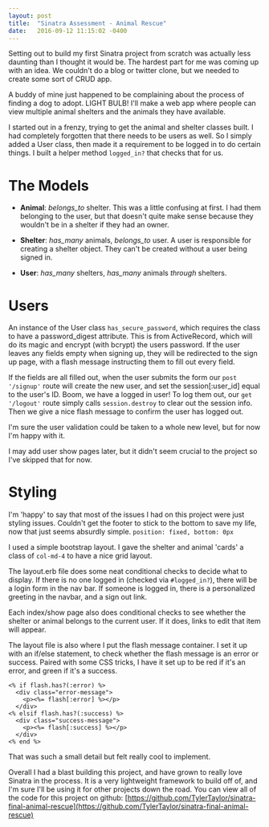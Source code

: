 ```yaml
---
layout: post
title:  "Sinatra Assessment - Animal Rescue"
date:   2016-09-12 11:15:02 -0400
---
```



Setting out to build my first Sinatra project from scratch was actually less daunting than I thought it would be. The hardest part for me was coming up with an idea. We couldn't do a blog or twitter clone, but we needed to create some sort of CRUD app.

A buddy of mine just happened to be complaining about the process of finding a dog to adopt. LIGHT BULB! I'll make a web app where people can view multiple animal shelters and the animals they have available. 

I started out in a frenzy, trying to get the animal and shelter classes built. I had completely forgotten that there needs to be users as well. So I simply added a User class, then made it a requirement to be logged in to do certain things. I built a helper method ```logged_in?``` that checks that for us.

# The Models
- **Animal**: *belongs_to* shelter. This was a little confusing at first. I had them belonging to the user, but that doesn't quite make sense because they wouldn't be in a shelter if they had an owner.

- **Shelter**: *has_many* animals, *belongs_to* user. A user is responsible for creating a shelter object. They can't be created without a user being signed in.

- **User**: *has_many* shelters, *has_many* animals *through* shelters. 

# Users
An instance of the User class ```has_secure_password```, which requires the class to have a password_digest attribute. This is from ActiveRecord, which will do its magic and encrypt (with bcrypt) the users password. If the user leaves any fields empty when signing up, they will be redirected to the sign up page, with a flash message instructing them to fill out every field.

If the fields are all filled out, when the user submits the form our ```post '/signup'``` route will create the new user, and set the session[:user_id] equal to the user's ID. Boom, we have a logged in user! To log them out, our ```get '/logout'``` route simply calls ```session.destroy``` to clear out the session info. Then we give a nice flash message to confirm the user has logged out.

I'm sure the user validation could be taken to a whole new level, but for now I'm happy with it.

I may add user show pages later, but it didn't seem crucial to the project so I've skipped that for now.

# Styling

I'm 'happy' to say that most of the issues I had on this project were just styling issues. Couldn't get the footer to stick to the bottom to save my life, now that just seems absurdly simple. ```position: fixed, bottom: 0px```

I used a simple bootstrap layout. I gave the shelter and animal 'cards' a class of ```col-md-4``` to have a nice grid layout. 

The layout.erb file does some neat conditional checks to decide what to display. If there is no one logged in (checked via ```#logged_in?```), there will be a login form in the nav bar. If someone is logged in, there is a personalized greeting in the navbar, and a sign out link.

Each index/show page also does conditional checks to see whether the shelter or animal belongs to the current user. If it does, links to edit that item will appear.

The layout file is also where I put the flash message container. I set it up with an if/else statement, to check whether the flash message is an error or success. Paired with some CSS tricks, I have it set up to be red if it's an error, and green if it's a success. 

```
<% if flash.has?(:error) %>
  <div class="error-message">
    <p><%= flash[:error] %></p>
  </div>
<% elsif flash.has?(:success) %>
  <div class="success-message">
    <p><%= flash[:success] %></p>
  </div>
<% end %>
```

That was such a small detail but felt really cool to implement.

Overall I had a blast building this project, and have grown to really love Sinatra in the process. It is a very lightweight framework to build off of, and I'm sure I'll be using it for other projects down the road. You can view all of the code for this project on github: [https://github.com/TylerTaylor/sinatra-final-animal-rescue](https://github.com/TylerTaylor/sinatra-final-animal-rescue)
